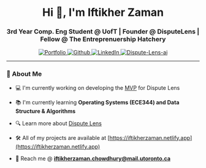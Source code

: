

<h1 align="center">Hi 🚀, I'm Iftikher Zaman</h1>

<h3 align="center">3rd Year Comp. Eng Student @ UofT | Founder @ DisputeLens | Fellow @ The Entreprenuership Hatchery</h3>

<p align="center">
  <a href="https://iftikherzaman.netlify.app">
    <img src="https://img.shields.io/badge/-Portfolio-red?style=flat&logo=appveyor&logoColor=white" alt="Portfolio">
  </a>
  <a href="https://github.com/IftikherZaman">
    <img src="https://img.shields.io/badge/-Github-000?style=flat&logo=Github&logoColor=white" alt="Github">
  </a>
  <a href="https://linkedin.com/in/iftikherzaman">
    <img src="https://img.shields.io/badge/-LinkedIn-blue?style=flat&logo=Linkedin&logoColor=white" alt="LinkedIn">
  </a>
   <a href="https://disputelens.netlify.app">
    <img src="https://img.shields.io/badge/Dispute_Lens-fb9317" alt="Dispute-Lens-ai" >
  </a>
 


</p>

---

<h3 align="left">🚀 About Me</h3>

- 💻 I'm currently working on developing the [MVP](https://github.com/IftikherZaman/DisputeLens-Quote-Analysis-MVP) for Dispute Lens
  
- 📚 I'm currently learning **Operating Systems (ECE344) and Data Structure & Algorithms**
  
- 🔍 Learn more about [Dispute Lens](https://disputelens.netlify.app)
  
- 🛠️ All of my projects are available at [https://iftikherzaman.netlify.app](https://iftikherzaman.netlify.app)
  
- 📧 Reach me @ **iftikherzaman.chowdhury@mail.utoronto.ca**




